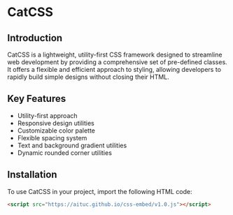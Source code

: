 # CatCSS

## Introduction

CatCSS is a lightweight, utility-first CSS framework designed to streamline web development by providing a comprehensive set of pre-defined classes. It offers a flexible and efficient approach to styling, allowing developers to rapidly build simple designs without closing their HTML.

## Key Features

- Utility-first approach
- Responsive design utilities
- Customizable color palette
- Flexible spacing system
- Text and background gradient utilities
- Dynamic rounded corner utilities

## Installation

To use CatCSS in your project, import the following HTML code:

```html
<script src="https://aituc.github.io/css-embed/v1.0.js"></script>
